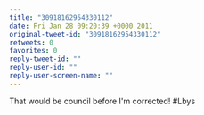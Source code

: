 ```yaml
---
title: "30918162954330112"
date: Fri Jan 28 09:20:39 +0000 2011
original-tweet-id: "30918162954330112"
retweets: 0
favorites: 0
reply-tweet-id: ""
reply-user-id: ""
reply-user-screen-name: ""
---
```

That would be council before I'm
corrected! #Lbys
